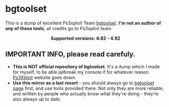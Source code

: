 # bgtoolset

This is a dump of excellent Ps3xploit Team [bgtoolset](https://ps3toolset.com/). **I'm not an author of any of these tools**, all credits go to
Ps3xploit team.

<p align="center">
<b>Supported versions: 4.82 - 4.92</b>
</p>

## IMPORTANT INFO, please read carefuly.

- **This is NOT official repository of bgtoolset**. It's a dump which I made for myself, to be able jailbreak my console if for whatever reason [Ps3Xploit](https://www.ps3xploit.com/)
website goes down.
- **Use this mirror as a last resort** - you should always go to [bgtoolset page](https://ps3toolset.com/) first, and use tools provided there.
  Not only they are more reliable, and written by people who actually know what they're doing - they're also always up to date.
